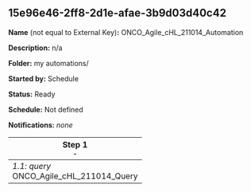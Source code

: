 ## 15e96e46-2ff8-2d1e-afae-3b9d03d40c42

**Name** (not equal to External Key)**:** ONCO_Agile_cHL_211014_Automation

**Description:** n/a

**Folder:** my automations/

**Started by:** Schedule

**Status:** Ready

**Schedule:** Not defined

**Notifications:** _none_


| Step 1<br>_<small>-</small>_ |
| --- |
| _1.1: query_<br>ONCO_Agile_cHL_211014_Query |

